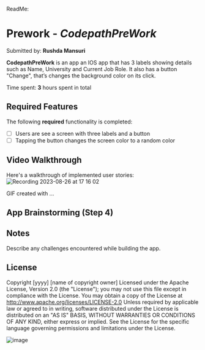 ReadMe:
# Prework - *CodepathPreWork*

Submitted by: **Rushda Mansuri**

**CodepathPreWork** is an app an IOS app that has 3 labels showing details such as Name, University and Current Job Role. It also has a button "Change", that’s changes the background color on its click.

Time spent: **3** hours spent in total

## Required Features
The following **required** functionality is completed:
- [ ] Users are see a screen with three labels and a button
- [ ] Tapping the button changes the screen color to a random color
 
## Video Walkthrough
Here's a walkthrough of implemented user stories:
![Recording 2023-08-26 at 17 16 02](https://github.com/RushdaMansuri/CodePath-Prework/assets/101844644/2a8fdef3-a0d0-4830-8621-c78793ba9569)

GIF created with ...  
<!-- Recommended tools:
[Kap](https://getkap.co/) for macOS
[ScreenToGif](https://www.screentogif.com/) for Windows
[peek](https://github.com/phw/peek) for Linux. -->
## App Brainstorming (Step 4)
## Notes
Describe any challenges encountered while building the app.
## License
Copyright [yyyy] [name of copyright owner]
Licensed under the Apache License, Version 2.0 (the "License");
    you may not use this file except in compliance with the License.
    You may obtain a copy of the License at
http://www.apache.org/licenses/LICENSE-2.0
Unless required by applicable law or agreed to in writing, software
    distributed under the License is distributed on an "AS IS" BASIS,
    WITHOUT WARRANTIES OR CONDITIONS OF ANY KIND, either express or implied.
    See the License for the specific language governing permissions and
    limitations under the License.

![image](https://github.com/RushdaMansuri/CodePath-Prework/assets/101844644/65e521f2-4edf-486e-bbea-bafdeaff36ff)
